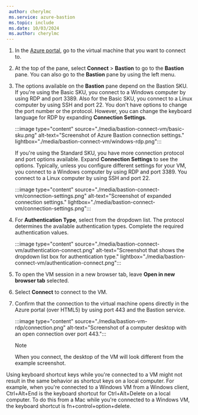 ```yaml
---
 author: cherylmc
 ms.service: azure-bastion
 ms.topic: include
 ms.date: 10/03/2024
 ms.author: cherylmc
---
```


1. In the [Azure portal](https://portal.azure.com), go to the virtual machine that you want to connect to. 
1. At the top of the pane, select **Connect** > **Bastion** to go to the **Bastion** pane. You can also go to the **Bastion** pane by using the left menu.
1. The options available on the **Bastion** pane depend on the Bastion SKU. If you're using the Basic SKU, you connect to a Windows computer by using RDP and port 3389. Also for the Basic SKU, you connect to a Linux computer by using SSH and port 22. You don't have options to change the port number or the protocol. However, you can change the keyboard language for RDP by expanding **Connection Settings**.

   :::image type="content" source="./media/bastion-connect-vm/basic-sku.png" alt-text="Screenshot of Azure Bastion connection settings." lightbox="./media/bastion-connect-vm/windows-rdp.png":::

   If you're using the Standard SKU, you have more connection protocol and port options available. Expand **Connection Settings** to see the options. Typically, unless you configure different settings for your VM, you connect to a Windows computer by using RDP and port 3389. You connect to a Linux computer by using SSH and port 22.

   :::image type="content" source="./media/bastion-connect-vm/connection-settings.png" alt-text="Screenshot of expanded connection settings." lightbox="./media/bastion-connect-vm/connection-settings.png":::

1. For **Authentication Type**, select from the dropdown list. The protocol determines the available authentication types. Complete the required authentication values.

   :::image type="content" source="./media/bastion-connect-vm/authentication-connect.png" alt-text="Screenshot that shows the dropdown list box for authentication type." lightbox="./media/bastion-connect-vm/authentication-connect.png":::

1. To open the VM session in a new browser tab, leave **Open in new browser tab** selected.
1. Select **Connect** to connect to the VM.
1. Confirm that the connection to the virtual machine opens directly in the Azure portal (over HTML5) by using port 443 and the Bastion service.

   :::image type="content" source="./media/bastion-vm-rdp/connection.png" alt-text="Screenshot of a computer desktop with an open connection over port 443.":::

   > [!NOTE]
   > When you connect, the desktop of the VM will look different from the example screenshot.

Using keyboard shortcut keys while you're connected to a VM might not result in the same behavior as shortcut keys on a local computer. For example, when you're connected to a Windows VM from a Windows client, Ctrl+Alt+End is the keyboard shortcut for Ctrl+Alt+Delete on a local computer. To do this from a Mac while you're connected to a Windows VM, the keyboard shortcut is fn+control+option+delete.
